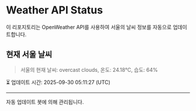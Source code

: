 
# Weather API Status

이 리포지토리는 OpenWeather API를 사용하여 서울의 날씨 정보를 자동으로 업데이트합니다.

## 현재 서울 날씨
> 서울의 현재 날씨: overcast clouds, 온도: 24.18°C, 습도: 64%

⏳ 업데이트 시간: 2025-09-30 05:11:27 (UTC)

---
자동 업데이트 봇에 의해 관리됩니다.
